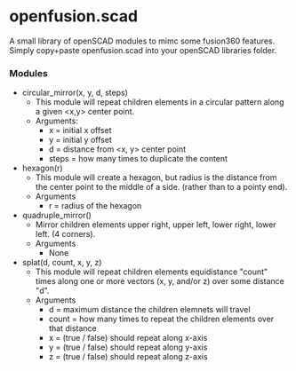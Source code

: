 # openfusion.scad
A small library of openSCAD modules to mimc some fusion360 features. Simply copy+paste openfusion.scad into your openSCAD libraries folder.

### Modules

- circular_mirror(x, y, d, steps)
  - This module will repeat children elements in a circular pattern along a given <x,y> center point.
  - Arguments:
    - x = initial x offset
    - y = initial y offset
    - d = distance from <x, y> center point
    - steps = how many times to duplicate the content
- hexagon(r)
  - This module will create a hexagon, but radius is the distance from the center point to the middle of a side. (rather than to a pointy end).
  - Arguments
    - r = radius of the hexagon
- quadruple_mirror()
  - Mirror children elements upper right, upper left, lower right, lower left. (4 corners).
  - Arguments
    - None
- splat(d, count, x, y, z)
  - This module will repeat children elements equidistance "count" times along one or more vectors (x, y, and/or z) over some distance "d".
  - Arguments
    - d = maximum distance the children elemnets will travel
    - count = how many times to repeat the children elements over that distance
    - x = (true / false) should repeat along x-axis
    - y = (true / false) should repeat along y-axis
    - z = (true / false) should repeat along z-axis
      
